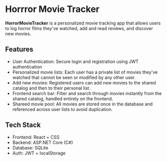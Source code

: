 # Horrror Movie Tracker

**HorrorMovieTracker** is a personalized movie tracking app that allows users to log horror films they've watched, add and read reviews, and discover new movies.

## Features
- User Authentication: Secure login and registration using JWT authentication
- Personalized movie lists: Each user has a private list of movies they've watched that cannot be seen or modified by any other user.
- Add new movies: Registered users can add new movies to the shared catalog and then to their personal list.
- Frontend search bar: Filter and search through movies instantly from the shared catalog, handled entirely on the frontend.
- Shareed movie pool: All movies are stored once in the database and referenced across user lists to avoid duplication.

## Tech Stack
- Frontend: React + CSS
- Backend: ASP.NET Core (C#)
- Database: SQLite
- Auth: JWT + localStorage
